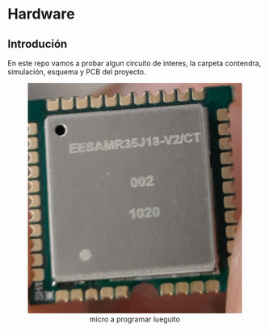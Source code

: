 # Hardware

## Introdución

En este repo vamos a probar algun circuito de interes, la carpeta contendra, simulación, esquema y PCB del proyecto.

<figure>
<center>
<img src='https://github.com/zozimo/ProyectosIngElectronica/blob/master/Hardware/imagenes/EESAMR34-35%20Modulo%20LoRa.jpeg' alt='EESAMR34'  />
<figcaption>micro a programar lueguito</figcaption></center>
</figure>
